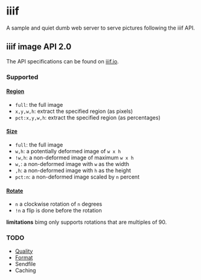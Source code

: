 # iiif

A sample and quiet dumb web server to serve pictures following the iiif API.

## iiif image API 2.0

The API specifications can be found on [iiif.io](http://iiif.io/api/image/2.0/index.html).

### Supported

#### [Region](http://iiif.io/api/image/2.0/index.html#region)

* `full`: the full image
* `x,y,w,h`: extract the specified region (as pixels)
* `pct:x,y,w,h`: extract the specified region (as percentages)

#### [Size](http://iiif.io/api/image/2.0/index.html#size)

* `full`: the full image
* `w,h`: a potentially deformed image of `w x h`
* `!w,h`: a non-deformed image of maximum `w x h`
* `w,`: a non-deformed image with `w` as the width
* `,h`: a non-deformed image with `h` as the height
* `pct:n`: a non-deformed image scaled by `n` percent

#### [Rotate](http://iiif.io/api/image/2.0/index.html#rotation)

* `n` a clockwise rotation of `n` degrees
* `!n` a flip is done before the rotation

__limitations__ bimg only supports rotations that are multiples of 90.

### TODO

* [Quality](http://iiif.io/api/image/2.0/index.html#quality)
* [Format](http://iiif.io/api/image/2.0/index.html#format)
* Sendfile
* Caching

